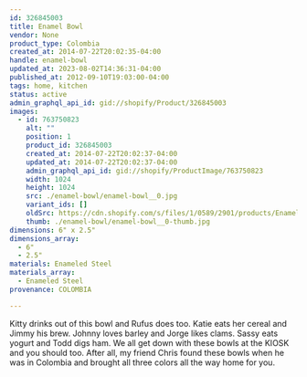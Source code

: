```yaml
---
id: 326845003
title: Enamel Bowl
vendor: None
product_type: Colombia
created_at: 2014-07-22T20:02:35-04:00
handle: enamel-bowl
updated_at: 2023-08-02T14:36:31-04:00
published_at: 2012-09-10T19:03:00-04:00
tags: home, kitchen
status: active
admin_graphql_api_id: gid://shopify/Product/326845003
images:
  - id: 763750823
    alt: ""
    position: 1
    product_id: 326845003
    created_at: 2014-07-22T20:02:37-04:00
    updated_at: 2014-07-22T20:02:37-04:00
    admin_graphql_api_id: gid://shopify/ProductImage/763750823
    width: 1024
    height: 1024
    src: ./enamel-bowl/enamel-bowl__0.jpg
    variant_ids: []
    oldSrc: https://cdn.shopify.com/s/files/1/0589/2901/products/Enamel_Bowls_blue.jpeg?v=1406073757
    thumb: ./enamel-bowl/enamel-bowl__0-thumb.jpg
dimensions: 6" x 2.5"
dimensions_array:
  - 6"
  - 2.5"
materials: Enameled Steel
materials_array:
  - Enameled Steel
provenance: COLOMBIA

---
```


Kitty drinks out of this bowl and Rufus does too. Katie eats her cereal and Jimmy his brew. Johnny loves barley and Jorge likes clams. Sassy eats yogurt and Todd digs ham. We all get down with these bowls at the KIOSK and you should too. After all, my friend Chris found these bowls when he was in Colombia and brought all three colors all the way home for you.